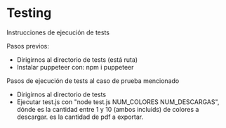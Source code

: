 <h1>Testing</h1>

Instrucciones de ejecución de tests

Pasos previos:
<ul>
  <li>Dirigirnos al directorio de tests (está ruta)</li>
  <li>Instalar puppeteer con: npm i puppeteer</li>
</ul>

Pasos de ejecución de tests al caso de prueba mencionado
<ul>
  <li>Dirigirnos al directorio de tests</li>
  <li>Ejecutar test.js con "node test.js NUM_COLORES NUM_DESCARGAS", dónde <NUM_COLORES> es la cantidad entre 1 y 10 (ambos incluids) de colores a descargar. <NUM_DESCARGAS> es la cantidad de pdf a exportar.</li>
</ul>




